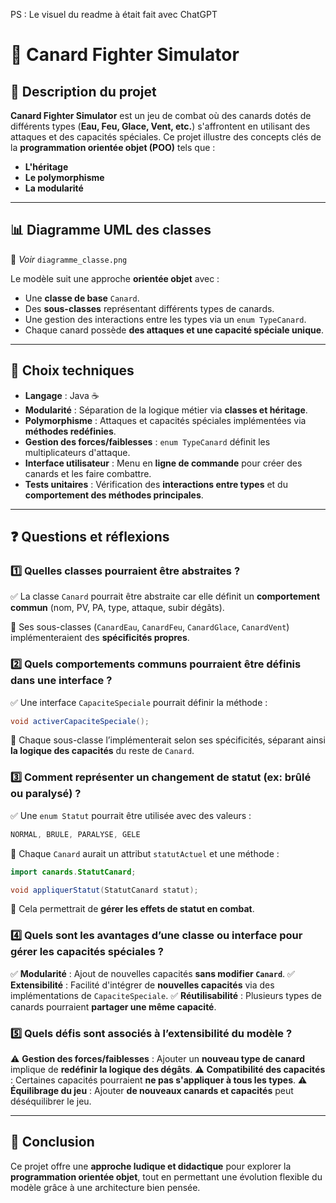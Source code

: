 PS : Le visuel du readme à était fait avec ChatGPT

# 🦆 Canard Fighter Simulator

## 📌 Description du projet

**Canard Fighter Simulator** est un jeu de combat où des canards dotés de différents types (**Eau, Feu, Glace, Vent, etc.**) s'affrontent en utilisant des attaques et des capacités spéciales.
Ce projet illustre des concepts clés de la **programmation orientée objet (POO)** tels que :
- **L'héritage**
- **Le polymorphisme**
- **La modularité**

---

## 📊 Diagramme UML des classes

📌 *Voir* `diagramme_classe.png`

Le modèle suit une approche **orientée objet** avec :
- Une **classe de base** `Canard`.
- Des **sous-classes** représentant différents types de canards.
- Une gestion des interactions entre les types via un `enum TypeCanard`.
- Chaque canard possède **des attaques et une capacité spéciale unique**.

---

## 🔧 Choix techniques

- **Langage** : Java ☕
- **Modularité** : Séparation de la logique métier via **classes et héritage**.
- **Polymorphisme** : Attaques et capacités spéciales implémentées via **méthodes redéfinies**.
- **Gestion des forces/faiblesses** : `enum TypeCanard` définit les multiplicateurs d'attaque.
- **Interface utilisateur** : Menu en **ligne de commande** pour créer des canards et les faire combattre.
- **Tests unitaires** : Vérification des **interactions entre types** et du **comportement des méthodes principales**.

---

## ❓ Questions et réflexions

### 1️⃣ Quelles classes pourraient être abstraites ?
✅ La classe `Canard` pourrait être abstraite car elle définit un **comportement commun** (nom, PV, PA, type, attaque, subir dégâts).

🔹 Ses sous-classes (`CanardEau`, `CanardFeu`, `CanardGlace`, `CanardVent`) implémenteraient des **spécificités propres**.

### 2️⃣ Quels comportements communs pourraient être définis dans une interface ?
✅ Une interface `CapaciteSpeciale` pourrait définir la méthode :
```java
void activerCapaciteSpeciale();
```
🔹 Chaque sous-classe l’implémenterait selon ses spécificités, séparant ainsi **la logique des capacités** du reste de `Canard`.

### 3️⃣ Comment représenter un changement de statut (ex: brûlé ou paralysé) ?
✅ Une `enum Statut` pourrait être utilisée avec des valeurs :
```java
NORMAL, BRULE, PARALYSE, GELE
```
🔹 Chaque `Canard` aurait un attribut `statutActuel` et une méthode :

```java
import canards.StatutCanard;

void appliquerStatut(StatutCanard statut);
```
🔹 Cela permettrait de **gérer les effets de statut en combat**.

### 4️⃣ Quels sont les avantages d’une classe ou interface pour gérer les capacités spéciales ?
✅ **Modularité** : Ajout de nouvelles capacités **sans modifier `Canard`**.
✅ **Extensibilité** : Facilité d'intégrer de **nouvelles capacités** via des implémentations de `CapaciteSpeciale`.
✅ **Réutilisabilité** : Plusieurs types de canards pourraient **partager une même capacité**.

### 5️⃣ Quels défis sont associés à l’extensibilité du modèle ?
⚠️ **Gestion des forces/faiblesses** : Ajouter un **nouveau type de canard** implique de **redéfinir la logique des dégâts**.
⚠️ **Compatibilité des capacités** : Certaines capacités pourraient **ne pas s'appliquer à tous les types**.
⚠️ **Équilibrage du jeu** : Ajouter **de nouveaux canards et capacités** peut déséquilibrer le jeu.

---

## 📢 Conclusion
Ce projet offre une **approche ludique et didactique** pour explorer la **programmation orientée objet**, tout en permettant une évolution flexible du modèle grâce à une architecture bien pensée.
